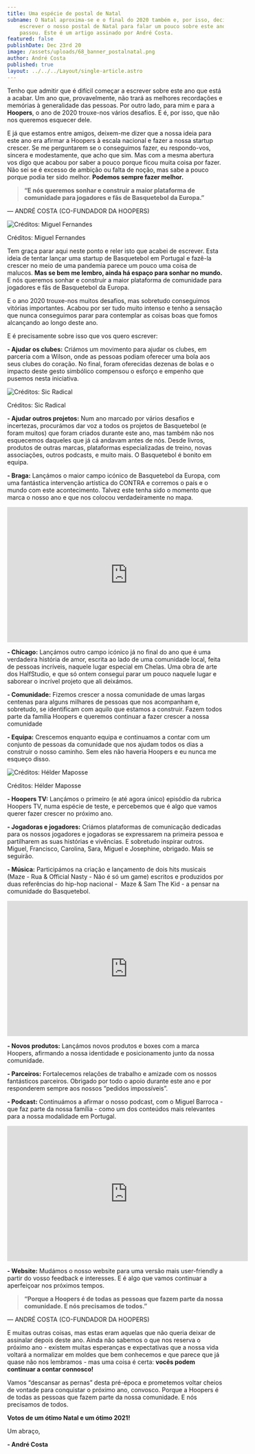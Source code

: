 ```yaml
---
title: Uma espécie de postal de Natal
subname: O Natal aproxima-se e o final do 2020 também e, por isso, decidimos
    escrever o nosso postal de Natal para falar um pouco sobre este ano que
    passou. Este é um artigo assinado por André Costa.
featured: false
publishDate: Dec 23rd 20
image: /assets/uploads/68_banner_postalnatal.png
author: André Costa
published: true
layout: ../../../Layout/single-article.astro
---
```


Tenho que admitir que é difícil começar a escrever sobre este ano que está a acabar. Um ano que, provavelmente, não trará as melhores recordações e memórias à generalidade das pessoas. Por outro lado, para mim e para a **Hoopers**, o ano de 2020 trouxe-nos vários desafios. E é, por isso, que não nos queremos esquecer dele.

E já que estamos entre amigos, deixem-me dizer que a nossa ideia para este ano era afirmar a Hoopers à escala nacional e fazer a nossa startup crescer. Se me perguntarem se o conseguimos fazer, eu respondo-vos, sincera e modestamente, que acho que sim. Mas com a mesma abertura vos digo que acabou por saber a pouco porque ficou muita coisa por fazer. Não sei se é excesso de ambição ou falta de noção, mas sabe a pouco porque podia ter sido melhor. **Podemos sempre fazer melhor.**

> **“E nós queremos sonhar e construir a maior plataforma de comunidade para jogadores e fãs de Basquetebol da Europa.”**

— ANDRÉ COSTA (CO-FUNDADOR DA HOOPERS)

![Créditos: Miguel Fernandes](/assets/uploads/postal_1.jpeg "Créditos: Miguel Fernandes")

Créditos: Miguel Fernandes

Tem graça parar aqui neste ponto e reler isto que acabei de escrever. Esta ideia de tentar lançar uma startup de Basquetebol em Portugal e fazê-la crescer no meio de uma pandemia parece um pouco uma coisa de malucos. **Mas se bem me lembro, ainda há espaço para sonhar no mundo.** E nós queremos sonhar e construir a maior plataforma de comunidade para jogadores e fãs de Basquetebol da Europa.

E o ano 2020 trouxe-nos muitos desafios, mas sobretudo conseguimos vitórias importantes. Acabou por ser tudo muito intenso e tenho a sensação que nunca conseguimos parar para contemplar as coisas boas que fomos alcançando ao longo deste ano.

E é precisamente sobre isso que vos quero escrever:

**\- Ajudar os clubes:** Criámos um movimento para ajudar os clubes, em parceria com a Wilson, onde as pessoas podiam oferecer uma bola aos seus clubes do coração. No final, foram oferecidas dezenas de bolas e o impacto deste gesto simbólico compensou o esforço e empenho que pusemos nesta iniciativa.

![Créditos: Sic Radical](/assets/uploads/postal_2.jpeg "Créditos: Sic Radical")

Créditos: Sic Radical

**\- Ajudar outros projetos:** Num ano marcado por vários desafios e incertezas, procurámos dar voz a todos os projetos de Basquetebol (e foram muitos) que foram criados durante este ano, mas também não nos esquecemos daqueles que já cá andavam antes de nós. Desde livros, produtos de outras marcas, plataformas especializadas de treino, novas associações, outros podcasts, e muito mais. O Basquetebol é bonito em equipa.

**\- Braga:** Lançámos o maior campo icónico de Basquetebol da Europa, com uma fantástica intervenção artística do CONTRA e corremos o país e o mundo com este acontecimento. Talvez este tenha sido o momento que marca o nosso ano e que nos colocou verdadeiramente no mapa.

<iframe width="560" height="315" src="https://www.youtube.com/embed/fIZxZrrsUM4" title="YouTube video player" frameborder="0" allow="accelerometer; autoplay; clipboard-write; encrypted-media; gyroscope; picture-in-picture" allowfullscreen></iframe>

**\- Chicago:** Lançámos outro campo icónico já no final do ano que é uma verdadeira história de amor, escrita ao lado de uma comunidade local, feita de pessoas incríveis, naquele lugar especial em Chelas. Uma obra de arte dos HalfStudio, e que só ontem consegui parar um pouco naquele lugar e saborear o incrível projeto que ali deixámos.

**\- Comunidade:** Fizemos crescer a nossa comunidade de umas largas centenas para alguns milhares de pessoas que nos acompanham e, sobretudo, se identificam com aquilo que estamos a construir. Fazem todos parte da família Hoopers e queremos continuar a fazer crescer a nossa comunidade

**\- Equipa:** Crescemos enquanto equipa e continuamos a contar com um conjunto de pessoas da comunidade que nos ajudam todos os dias a construir o nosso caminho. Sem eles não haveria Hoopers e eu nunca me esqueço disso.

![Créditos: Hélder Maposse](/assets/uploads/postal_3.jpeg "Créditos: Hélder Maposse")

Créditos: Hélder Maposse

**\- Hoopers TV:** Lançámos o primeiro (e até agora único) episódio da rubrica Hoopers TV, numa espécie de teste, e percebemos que é algo que vamos querer fazer crescer no próximo ano.

**\- Jogadoras e jogadores:** Criámos plataformas de comunicação dedicadas para os nossos jogadores e jogadoras se expressarem na primeira pessoa e partilharem as suas histórias e vivências. E sobretudo inspirar outros. Miguel, Francisco, Carolina, Sara, Miguel e Josephine, obrigado. Mais se seguirão.

**\- Música:** Participámos na criação e lançamento de dois hits musicais (Maze - Rua & Official Nasty - Não é só um game) escritos e produzidos por duas referências do hip-hop nacional -  Maze & Sam The Kid - a pensar na comunidade do Basquetebol.

<iframe width="560" height="315" src="https://www.youtube.com/embed/6O-lusjRp-o" title="YouTube video player" frameborder="0" allow="accelerometer; autoplay; clipboard-write; encrypted-media; gyroscope; picture-in-picture" allowfullscreen></iframe>

**\- Novos produtos:** Lançámos novos produtos e boxes com a marca Hoopers, afirmando a nossa identidade e posicionamento junto da nossa comunidade.

**\- Parceiros:** Fortalecemos relações de trabalho e amizade com os nossos fantásticos parceiros. Obrigado por todo o apoio durante este ano e por responderem sempre aos nossos “pedidos impossíveis”.

**\- Podcast:** Continuámos a afirmar o nosso podcast, com o Miguel Barroca - que faz parte da nossa família - como um dos conteúdos mais relevantes para a nossa modalidade em Portugal.

<iframe width="560" height="315" src="https://www.youtube.com/embed/Xg3Le1QTZuQ" title="YouTube video player" frameborder="0" allow="accelerometer; autoplay; clipboard-write; encrypted-media; gyroscope; picture-in-picture" allowfullscreen></iframe>

**\- Website:** Mudámos o nosso website para uma versão mais user-friendly a partir do vosso feedback e interesses. E é algo que vamos continuar a aperfeiçoar nos próximos tempos.

> **“Porque a Hoopers é de todas as pessoas que fazem parte da nossa comunidade. E nós precisamos de todos.”**

— ANDRÉ COSTA (CO-FUNDADOR DA HOOPERS)

E muitas outras coisas, mas estas eram aquelas que não queria deixar de assinalar depois deste ano. Ainda não sabemos o que nos reserva o próximo ano - existem muitas esperanças e expectativas que a nossa vida voltará a normalizar em moldes que bem conhecemos e que parece que já quase não nos lembramos - mas uma coisa é certa: **vocês podem continuar a contar connosco!**

Vamos “descansar as pernas” desta pré-época e prometemos voltar cheios de vontade para conquistar o próximo ano, convosco. Porque a Hoopers é de todas as pessoas que fazem parte da nossa comunidade. E nós precisamos de todos.

**Votos de um ótimo Natal e um ótimo 2021!**

Um abraço,

**\- André Costa**
